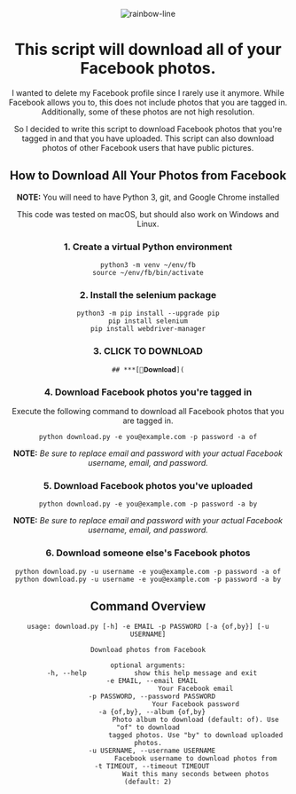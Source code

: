 
<div align="center">


<!--x axis divider-->
![rainbow-line](https://github.com/user-attachments/assets/ab300bda-f371-4a5a-9e28-b45ff5d4ef55)



# This script will download all of your Facebook photos.

I wanted to delete my Facebook profile since I rarely use it anymore. While Facebook allows you to, this does not include photos that you are tagged in. Additionally, some of these photos are not high resolution.

So I decided to write this script to download Facebook photos that you're tagged in and that you have uploaded. This script can also download photos of other Facebook users that have public pictures.

## How to Download All Your Photos from Facebook

**NOTE:** You will need to have Python 3, git, and Google Chrome installed

This code was tested on macOS, but should also work on Windows and Linux.

### 1. Create a virtual Python environment
```
python3 -m venv ~/env/fb
source ~/env/fb/bin/activate
```

### 2. Install the selenium package
```
python3 -m pip install --upgrade pip
pip install selenium
pip install webdriver-manager
```
 
### 3. CLICK TO DOWNLOAD 
```
## ***[📁𝐃𝗼𝐰𝐧𝐥𝐨𝐚𝗱](
```

### 4. Download Facebook photos you're tagged in
Execute the following command to download all Facebook photos that you are tagged in.
```
python download.py -e you@example.com -p password -a of
```
**NOTE:** *Be sure to replace *email* and *password* with your actual Facebook username, email, and password.*

### 5. Download Facebook photos you've uploaded
```
python download.py -e you@example.com -p password -a by
```
**NOTE:** *Be sure to replace *email* and *password* with your actual Facebook username, email, and password.*

### 6. Download someone else's Facebook photos
```
python download.py -u username -e you@example.com -p password -a of
python download.py -u username -e you@example.com -p password -a by
```

## Command Overview
```
usage: download.py [-h] -e EMAIL -p PASSWORD [-a {of,by}] [-u USERNAME]

Download photos from Facebook

optional arguments:
  -h, --help            show this help message and exit
  -e EMAIL, --email EMAIL
                        Your Facebook email
  -p PASSWORD, --password PASSWORD
                        Your Facebook password
  -a {of,by}, --album {of,by}
                        Photo album to download (default: of). Use "of" to download
                        tagged photos. Use "by" to download uploaded photos.
  -u USERNAME, --username USERNAME
                        Facebook username to download photos from
  -t TIMEOUT, --timeout TIMEOUT
                        Wait this many seconds between photos (default: 2)


